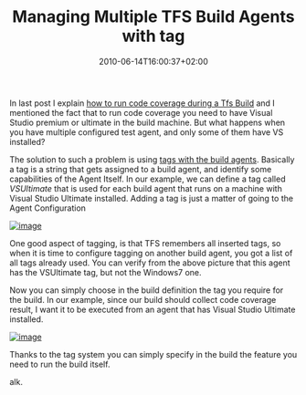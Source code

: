 ﻿---
title: "Managing Multiple TFS Build Agents with tag"
description: ""
date: 2010-06-14T16:00:37+02:00
draft: false
tags: [TFS Build]
categories: [Team Foundation Server]
---
In last post I explain [how to run code coverage during a Tfs Build](http://www.codewrecks.com/blog/index.php/2010/06/14/running-code-coverage-in-tfs2010-builds/) and I mentioned the fact that to run code coverage you need to have Visual Studio premium or ultimate in the build machine. But what happens when you have multiple configured test agent, and only some of them have VS installed?

The solution to such a problem is using [tags with the build agents](http://msdn.microsoft.com/en-us/library/bb399135.aspx#assign_tags). Basically a tag is a string that gets assigned to a build agent, and identify some capabilities of the Agent Itself. In our example, we can define a tag called *VSUltimate* that is used for each build agent that runs on a machine with Visual Studio Ultimate installed. Adding a tag is just a matter of going to the Agent Configuration

[![image](http://www.codewrecks.com/blog/wp-content/uploads/2010/06/image_thumb27.png "image")](http://www.codewrecks.com/blog/wp-content/uploads/2010/06/image27.png)

One good aspect of tagging, is that TFS remembers all inserted tags, so when it is time to configure tagging on another build agent, you got a list of all tags already used. You can verify from the above picture that this agent has the VSUltimate tag, but not the Windows7 one.

Now you can simply choose in the build definition the tag you require for the build. In our example, since our build should collect code coverage result, I want it to be executed from an agent that has Visual Studio Ultimate installed.

[![image](http://www.codewrecks.com/blog/wp-content/uploads/2010/06/image_thumb29.png "image")](http://www.codewrecks.com/blog/wp-content/uploads/2010/06/image29.png)

Thanks to the tag system you can simply specify in the build the feature you need to run the build itself.

alk.
